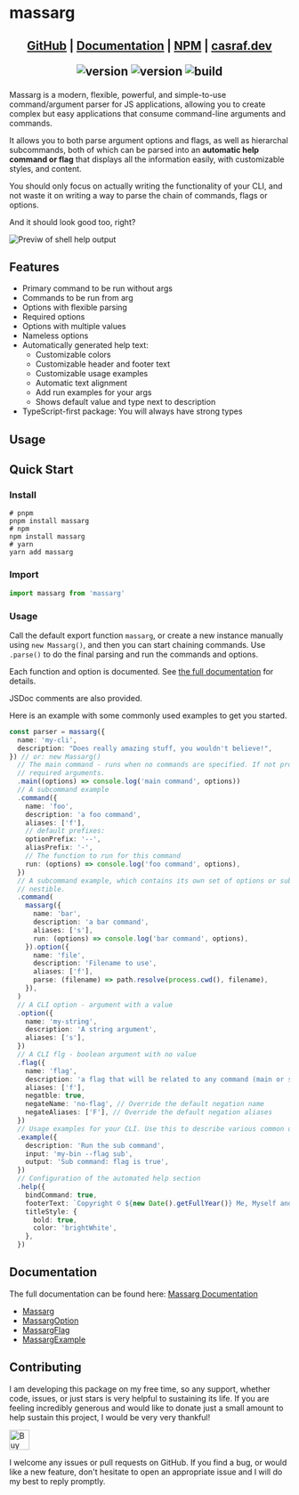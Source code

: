 # massarg

<h2 align="center">

[GitHub](https://github.com/chenasraf/massarg) |
[Documentation](https://chenasraf.github.io/massarg) | [NPM](https://npmjs.com/package/massarg) |
[casraf.dev](https://casraf.dev)

![version](https://img.shields.io/github/package-json/v/chenasraf/massarg/master?label=latest)
![version](https://img.shields.io/github/package-json/v/chenasraf/massarg/pre?label=pre)
![build](https://img.shields.io/github/actions/workflow/status/chenasraf/massarg/release.yml?branch=master)

</h2>

Massarg is a modern, flexible, powerful, and simple-to-use command/argument parser for JS
applications, allowing you to create complex but easy applications that consume command-line
arguments and commands.

It allows you to both parse argument options and flags, as well as hierarchal subcommands, both of
which can be parsed into an **automatic help command or flag** that displays all the information
easily, with customizable styles, and content.

You should only focus on actually writing the functionality of your CLI, and not waste it on writing
a way to parse the chain of commands, flags or options.

And it should look good too, right?

![Previw of shell help output](https://github.com/chenasraf/massarg/assets/167217/37dc8d4f-8e14-4040-9986-1d3113314731)

## Features

- Primary command to be run without args
- Commands to be run from arg
- Options with flexible parsing
- Required options
- Options with multiple values
- Nameless options
- Automatically generated help text:
  - Customizable colors
  - Customizable header and footer text
  - Customizable usage examples
  - Automatic text alignment
  - Add run examples for your args
  - Shows default value and type next to description
- TypeScript-first package: You will always have strong types

## Usage

## Quick Start

### Install

```shell
# pnpm
pnpm install massarg
# npm
npm install massarg
# yarn
yarn add massarg
```

### Import

```ts
import massarg from 'massarg'
```

### Usage

Call the default export function `massarg`, or create a new instance manually using `new Massarg()`,
and then you can start chaining commands. Use `.parse()` to do the final parsing and run the
commands and options.

Each function and option is documented. See
[the full documentation](https://chenasraf.github.io/massarg) for details.

JSDoc comments are also provided.

Here is an example with some commonly used examples to get you started.

```ts
const parser = massarg({
  name: 'my-cli',
  description: "Does really amazing stuff, you wouldn't believe!",
}) // or: new Massarg()
  // The main command - runs when no commands are specified. If not provided, an error is thrown for
  // required arguments.
  .main((options) => console.log('main command', options))
  // A subcommand example
  .command({
    name: 'foo',
    description: 'a foo command',
    aliases: ['f'],
    // default prefixes:
    optionPrefix: '--',
    aliasPrefix: '-',
    // The function to run for this command
    run: (options) => console.log('foo command', options),
  })
  // A subcommand example, which contains its own set of options or sub commands. This is infinitely
  // nestible.
  .command(
    massarg({
      name: 'bar',
      description: 'a bar command',
      aliases: ['s'],
      run: (options) => console.log('bar command', options),
    }).option({
      name: 'file',
      description: 'Filename to use',
      aliases: ['f'],
      parse: (filename) => path.resolve(process.cwd(), filename),
    }),
  )
  // A CLI option - argument with a value
  .option({
    name: 'my-string',
    description: 'A string argument',
    aliases: ['s'],
  })
  // A CLI flg - boolean argument with no value
  .flag({
    name: 'flag',
    description: 'a flag that will be related to any command (main or sub)',
    aliases: ['f'],
    negatble: true,
    negateName: 'no-flag', // Override the default negation name
    negateAliases: ['F'], // Override the default negation aliases
  })
  // Usage examples for your CLI. Use this to describe various common usages or quirks.
  .example({
    description: 'Run the sub command',
    input: 'my-bin --flag sub',
    output: 'Sub command: flag is true',
  })
  // Configuration of the automated help section
  .help({
    bindCommand: true,
    footerText: `Copyright © ${new Date().getFullYear()} Me, Myself and I`,
    titleStyle: {
      bold: true,
      color: 'brightWhite',
    },
  })
```

## Documentation

The full documentation can be found here:
[Massarg Documentation](https://chenasraf.github.io/massarg)

- [Massarg](https://chenasraf.github.io/massarg/docs/api/classes/massarg.Massarg)
- [MassargOption](https://chenasraf.github.io/massarg/docs/api/classes/option.MassargOption)
- [MassargFlag](https://chenasraf.github.io/massarg/docs/api/classes/option.MassargFlag)
- [MassargExample](https://chenasraf.github.io/massarg/docs/api/classes/example.MassargExample)

## Contributing

I am developing this package on my free time, so any support, whether code, issues, or just stars is
very helpful to sustaining its life. If you are feeling incredibly generous and would like to donate
just a small amount to help sustain this project, I would be very very thankful!

<a href="https://ko-fi.com/casraf" target="_blank">
  <img height="36"
    src="https://cdn.ko-fi.com/cdn/kofi1.png?v=3"
    alt="Buy Me a Coffee at ko-fi.com" />
</a>

I welcome any issues or pull requests on GitHub. If you find a bug, or would like a new feature,
don't hesitate to open an appropriate issue and I will do my best to reply promptly.
